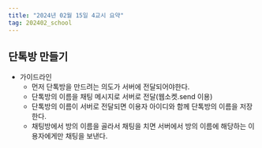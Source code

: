 ```yaml
---
title: "2024년 02월 15일 4교시 요약"
tag: 202402_school
---
```


## 단톡방 만들기

- 가이드라인
  - 먼저 단톡방을 만드려는 의도가 서버에 전달되어야한다. 
  - 단톡방의 이름을 채팅 메시지로 서버로 전달(웹소켓.send 이용)
  - 단톡방의 이름이 서버로 전달되면 이용자 아이디와 함께 단톡방의 이름을 저장한다. 
  - 채팅방에서 방의 이름을 골라서 채팅을 치면 서버에서 방의 이름에 해당하는 이용자에게만 채팅을 보낸다.